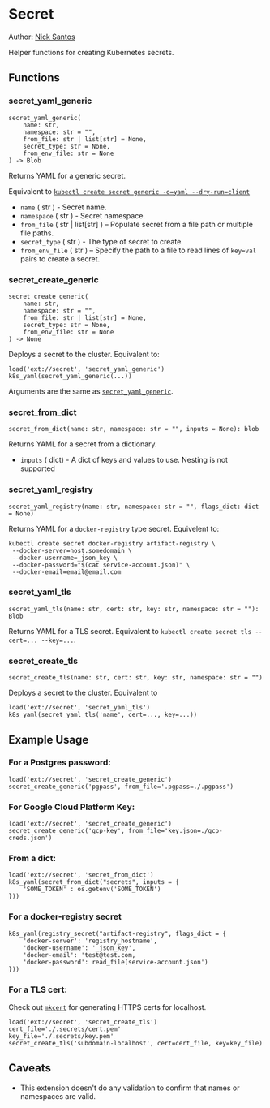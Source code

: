 # Secret

Author: [Nick Santos](https://github.com/nicks)

Helper functions for creating Kubernetes secrets.

## Functions

### secret_yaml_generic

```
secret_yaml_generic(
    name: str,
    namespace: str = "",
    from_file: str | list[str] = None,
    secret_type: str = None,
    from_env_file: str = None
) -> Blob
```

Returns YAML for a generic secret.

Equivalent to [`kubectl create secret generic -o=yaml --dry-run=client`](https://kubernetes.io/docs/reference/generated/kubectl/kubectl-commands#-em-secret-generic-em-)

* `name` ( str ) - Secret name.
* `namespace` ( str ) - Secret namespace.
* `from_file` ( str | list[str] ) – Populate secret from a file path or multiple file paths.
* `secret_type` ( str ) - The type of secret to create.
* `from_env_file` ( str ) – Specify the path to a file to read lines of `key=val` pairs to create a secret.

### secret_create_generic

```
secret_create_generic(
    name: str,
    namespace: str = "",
    from_file: str | list[str] = None,
    secret_type: str = None,
    from_env_file: str = None
) -> None
```

Deploys a secret to the cluster. Equivalent to:

```
load('ext://secret', 'secret_yaml_generic')
k8s_yaml(secret_yaml_generic(...))
```

Arguments are the same as [`secret_yaml_generic`](#secret_yaml_generic).

### secret_from_dict

```
secret_from_dict(name: str, namespace: str = "", inputs = None): blob
```

Returns YAML for a secret from a dictionary.

* `inputs` ( dict) - A dict of keys and values to use. Nesting is not supported


### secret_yaml_registry

```
secret_yaml_registry(name: str, namespace: str = "", flags_dict: dict = None)
```

Returns YAML for a `docker-registry` type secret. Equivelent to: 

```
kubectl create secret docker-registry artifact-registry \
 --docker-server=host.somedomain \
 --docker-username=_json_key \
 --docker-password="$(cat service-account.json)" \
 --docker-email=email@email.com
```

### secret_yaml_tls

```
secret_yaml_tls(name: str, cert: str, key: str, namespace: str = ""): Blob
```

Returns YAML for a TLS secret. Equivalent to `kubectl create secret tls --cert=... --key=...`.

### secret_create_tls

```
secret_create_tls(name: str, cert: str, key: str, namespace: str = "")
```

Deploys a secret to the cluster. Equivalent to

```
load('ext://secret', 'secret_yaml_tls')
k8s_yaml(secret_yaml_tls('name', cert=..., key=...))
```

## Example Usage

### For a Postgres password:

```
load('ext://secret', 'secret_create_generic')
secret_create_generic('pgpass', from_file='.pgpass=./.pgpass')
```

### For Google Cloud Platform Key:

```
load('ext://secret', 'secret_create_generic')
secret_create_generic('gcp-key', from_file='key.json=./gcp-creds.json')
```

### From a dict:

```
load('ext://secret', 'secret_from_dict')
k8s_yaml(secret_from_dict("secrets", inputs = {
    'SOME_TOKEN' : os.getenv('SOME_TOKEN')
}))
```

### For a docker-registry secret
```
k8s_yaml(registry_secret("artifact-registry", flags_dict = {
    'docker-server': 'registry_hostname',
    'docker-username': '_json_key',
    'docker-email': 'test@test.com,
    'docker-password': read_file(service-account.json')
}))
```

### For a TLS cert:

Check out [`mkcert`](https://github.com/FiloSottile/mkcert) for generating HTTPS certs for localhost.

```
load('ext://secret', 'secret_create_tls')
cert_file='./.secrets/cert.pem'
key_file='./.secrets/key.pem'
secret_create_tls('subdomain-localhost', cert=cert_file, key=key_file)
```

## Caveats

- This extension doesn't do any validation to confirm that names or namespaces are valid.
